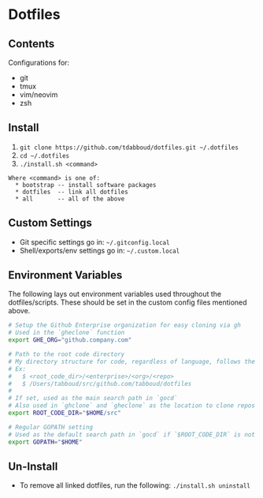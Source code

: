 # Dotfiles

## Contents

Configurations for:
+ git
+ tmux
+ vim/neovim
+ zsh

## Install

1. `git clone https://github.com/tdabboud/dotfiles.git ~/.dotfiles`
2. `cd ~/.dotfiles`
3. `./install.sh <command>`
```
Where <command> is one of:
  * bootstrap -- install software packages
  * dotfiles  -- link all dotfiles
  * all       -- all of the above
 ```

## Custom Settings

- Git specific settings go in: `~/.gitconfig.local`
- Shell/exports/env settings go in: `~/.custom.local`

## Environment Variables

The following lays out environment variables used throughout the dotfiles/scripts.
These should be set in the custom config files mentioned above.

```sh
# Setup the Github Enterprise organization for easy cloning via gh
# Used in the `gheclone` function
export GHE_ORG="github.company.com"

# Path to the root code directory
# My directory structure for code, regardless of language, follows the GOPATH structure.
# Ex:
#   $ <root_code_dir>/<enterprise>/<org>/<repo>
#   $ /Users/tabboud/src/github.com/tabboud/dotfiles
#
# If set, used as the main search path in `gocd`
# Also used in `ghclone` and `gheclone` as the location to clone repos
export ROOT_CODE_DIR="$HOME/src"

# Regular GOPATH setting
# Used as the default search path in `gocd` if `$ROOT_CODE_DIR` is not set
export GOPATH="$HOME"

```

## Un-Install

- To remove all linked dotfiles, run the following: `./install.sh uninstall`

